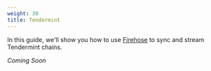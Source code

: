 ```yaml
---
weight: 30
title: Tendermint
---
```


In this guide, we'll show you how to use [Firehose](/operators/concepts/) to sync and stream Tendermint chains.

_Coming Soon_